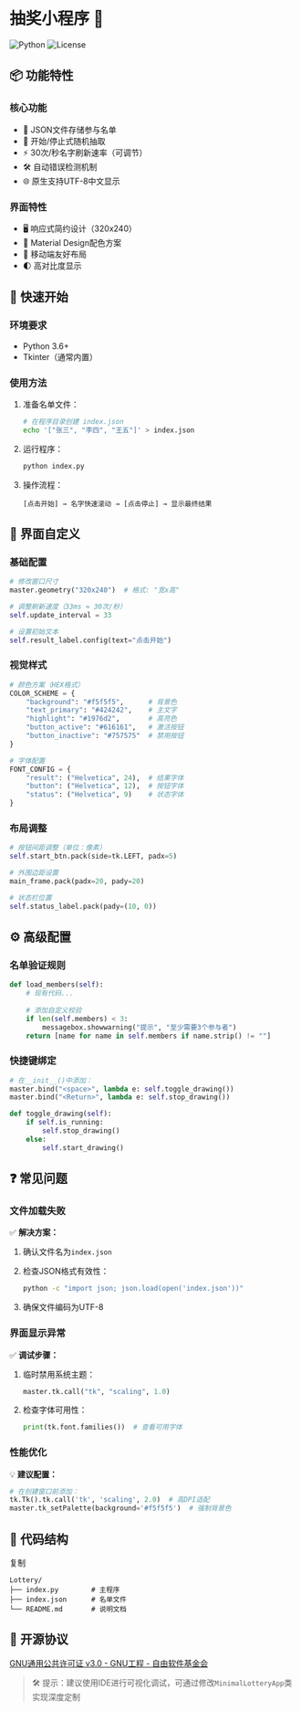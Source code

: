 # 抽奖小程序 🎲

![Python](https://img.shields.io/badge/Python-3.6+-blue?style=for-the-badge) ![License](https://img.shields.io/badge/License-GPL_3.0-green?style=for-the-badge)

## 📦 功能特性

### 核心功能
- 📁 JSON文件存储参与名单
- 🎯 开始/停止式随机抽取
- ⚡ 30次/秒名字刷新速率（可调节）
- 🛠 自动错误检测机制
- 🌐 原生支持UTF-8中文显示

### 界面特性
- 🖥 响应式简约设计（320x240）
- 🎨 Material Design配色方案
- 📱 移动端友好布局
- 🌓 高对比度显示

## 🚀 快速开始

### 环境要求
- Python 3.6+
- Tkinter（通常内置）

### 使用方法
1. 准备名单文件：
   ```bash
   # 在程序目录创建 index.json
   echo '["张三", "李四", "王五"]' > index.json
   ```

1. 运行程序：

	```bash
	python index.py
	```

2. 操作流程：

	```
	[点击开始] → 名字快速滚动 → [点击停止] → 显示最终结果
	```

## 🎨 界面自定义

### 基础配置

```python
# 修改窗口尺寸
master.geometry("320x240")  # 格式: "宽x高"

# 调整刷新速度（33ms ≈ 30次/秒）
self.update_interval = 33

# 设置初始文本
self.result_label.config(text="点击开始")
```

### 视觉样式

```python
# 颜色方案（HEX格式）
COLOR_SCHEME = {
    "background": "#f5f5f5",      # 背景色
    "text_primary": "#424242",    # 主文字
    "highlight": "#1976d2",       # 高亮色
    "button_active": "#616161",   # 激活按钮
    "button_inactive": "#757575"  # 禁用按钮
}

# 字体配置
FONT_CONFIG = {
    "result": ("Helvetica", 24),  # 结果字体
    "button": ("Helvetica", 12),  # 按钮字体
    "status": ("Helvetica", 9)    # 状态字体
}
```

### 布局调整

```python
# 按钮间距调整（单位：像素）
self.start_btn.pack(side=tk.LEFT, padx=5)

# 外围边距设置
main_frame.pack(padx=20, pady=20)

# 状态栏位置
self.status_label.pack(pady=(10, 0))
```

## ⚙️ 高级配置

### 名单验证规则

```python
def load_members(self):
    # 现有代码...
    
    # 添加自定义校验
    if len(self.members) < 3:
        messagebox.showwarning("提示", "至少需要3个参与者")
    return [name for name in self.members if name.strip() != ""]
```

### 快捷键绑定

```python
# 在__init__()中添加：
master.bind("<space>", lambda e: self.toggle_drawing())
master.bind("<Return>", lambda e: self.stop_drawing())

def toggle_drawing(self):
    if self.is_running:
        self.stop_drawing()
    else:
        self.start_drawing()
```

## ❓ 常见问题

### 文件加载失败

✅ **解决方案：**

1. 确认文件名为`index.json`

2. 检查JSON格式有效性：

	```bash
	python -c "import json; json.load(open('index.json'))"
	```

3. 确保文件编码为UTF-8

### 界面显示异常

✅ **调试步骤：**

1. 临时禁用系统主题：

	```python
	master.tk.call("tk", "scaling", 1.0)
	```

2. 检查字体可用性：

	```python
	print(tk.font.families())  # 查看可用字体
	```

### 性能优化

💡 **建议配置：**

```python
# 在创建窗口前添加：
tk.Tk().tk.call('tk', 'scaling', 2.0)  # 高DPI适配
master.tk_setPalette(background='#f5f5f5')  # 强制背景色
```

## 📜 代码结构

复制

```
Lottery/
├── index.py        # 主程序
├── index.json      # 名单文件
└── README.md       # 说明文档
```

## 📄 开源协议

[GNU通用公共许可证 v3.0 - GNU工程 - 自由软件基金会](https://www.gnu.org/licenses/gpl-3.0.html)

> 🛠 提示：建议使用IDE进行可视化调试，可通过修改`MinimalLotteryApp`类实现深度定制
